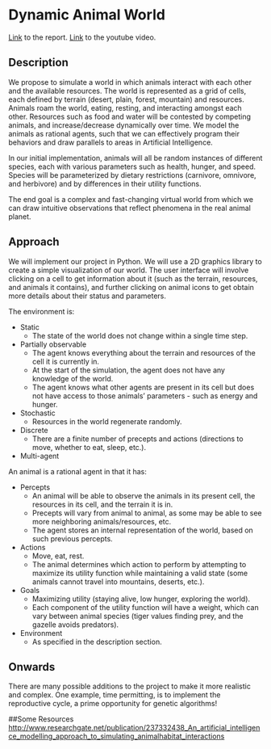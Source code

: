 # Dynamic Animal World

[Link](https://github.com/FluxLemur/DynamicWorld/blob/master/dynamic_world_report.pdf) to the report.
[Link](https://www.youtube.com/watch?v=N5j3XnT5BHg) to the youtube video.

## Description
We propose to simulate a world in which animals interact with each other and the available resources. The world is represented as a grid of cells, each defined by terrain (desert, plain, forest, mountain) and resources. Animals roam the world, eating, resting, and interacting amongst each other. Resources such as food and water will be contested by competing animals, and increase/decrease dynamically over time. We model the animals as rational agents, such that we can effectively program their behaviors and draw parallels to areas in Artificial Intelligence.

In our initial implementation, animals will all be random instances of different species, each with various parameters such as health, hunger, and speed. Species will be parameterized by dietary restrictions (carnivore, omnivore, and herbivore) and by differences in their utility functions.

The end goal is a complex and fast-changing virtual world from which we can draw intuitive observations that reflect phenomena in the real animal planet.

## Approach
We will implement our project in Python. We will use a 2D graphics library to create a simple visualization of our world. The user interface will involve clicking on a cell to get information about it (such as the terrain, resources, and animals it contains), and further clicking on animal icons to get obtain more details about their status and parameters.

The environment is:
- Static
  - The state of the world does not change within a single time step.
- Partially observable
  - The agent knows everything about the terrain and resources of the cell it is currently in.
  - At the start of the simulation, the agent does not have any knowledge of the world.
  - The agent knows what other agents are present in its cell but does not have access to those animals’ parameters - such as energy and hunger.
- Stochastic
  - Resources in the world regenerate randomly.
- Discrete
  - There are a finite number of precepts and actions (directions to move, whether to eat, sleep, etc.).
- Multi-agent

An animal is a rational agent in that it has:
- Percepts
  - An animal will be able to observe the animals in its present cell, the resources in its cell, and the terrain it is in.
  - Precepts will vary from animal to animal, as some may be able to see more neighboring animals/resources, etc.
  - The agent stores an internal representation of the world, based on such previous percepts.
- Actions
  - Move, eat, rest.
  - The animal determines which action to perform by attempting to maximize its utility function while maintaining a valid state (some animals cannot travel into mountains, deserts, etc.).
- Goals
  - Maximizing utility (staying alive, low hunger, exploring the world).
  - Each component of the utility function will have a weight, which can vary between animal species (tiger values finding prey, and the gazelle avoids predators).
- Environment
  - As specified in the description section.

## Onwards
There are many possible additions to the project to make it more realistic and complex. One example, time permitting, is to implement the reproductive cycle, a prime opportunity for genetic algorithms!

##Some Resources
http://www.researchgate.net/publication/237332438_An_artificial_intelligence_modelling_approach_to_simulating_animalhabitat_interactions

